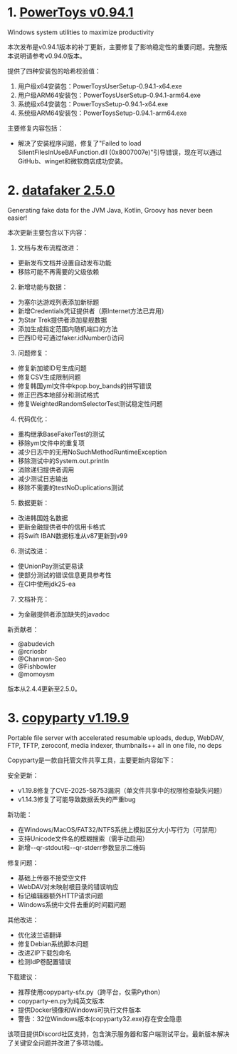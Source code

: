 
# 1. [PowerToys v0.94.1](https://github.com/microsoft/PowerToys/releases/tag/v0.94.1)  
Windows system utilities to maximize productivity

本次发布是v0.94.1版本的补丁更新，主要修复了影响稳定性的重要问题。完整版本说明请参考v0.94.0版本。

提供了四种安装包的哈希校验值：
1. 用户级x64安装包：PowerToysUserSetup-0.94.1-x64.exe
2. 用户级ARM64安装包：PowerToysUserSetup-0.94.1-arm64.exe  
3. 系统级x64安装包：PowerToysSetup-0.94.1-x64.exe
4. 系统级ARM64安装包：PowerToysSetup-0.94.1-arm64.exe

主要修复内容包括：
- 解决了安装程序问题，修复了"Failed to load SilentFilesInUseBAFunction.dll (0x8007007e)"引导错误，现在可以通过GitHub、winget和微软商店成功安装。

# 2. [datafaker 2.5.0](https://github.com/datafaker-net/datafaker/releases/tag/2.5.0)  
Generating fake data for the JVM Java, Kotlin, Groovy has never been easier!

本次更新主要包含以下内容：

1. 文档与发布流程改进：
- 更新发布文档并设置自动发布功能
- 移除可能不再需要的父级依赖

2. 新增功能与数据：
- 为塞尔达游戏列表添加新标题
- 新增Credentials凭证提供者（原Internet方法已弃用）
- 为Star Trek提供者添加星舰数据
- 添加生成指定范围内随机端口的方法
- 巴西ID号可通过faker.idNumber()访问

3. 问题修复：
- 修复新加坡ID号生成问题
- 修复CSV生成限制问题
- 修复韩国yml文件中kpop.boy_bands的拼写错误
- 修正巴西本地部分和测试格式
- 修复WeightedRandomSelectorTest测试稳定性问题

4. 代码优化：
- 重构继承BaseFakerTest的测试
- 移除yml文件中的重复项
- 减少日志中的无用NoSuchMethodRuntimeException
- 移除测试中的System.out.println
- 消除递归提供者调用
- 减少测试日志输出
- 移除不需要的testNoDuplications测试

5. 数据更新：
- 改进韩国姓名数据
- 更新金融提供者中的信用卡格式
- 将Swift IBAN数据标准从v87更新到v99

6. 测试改进：
- 使UnionPay测试更易读
- 使部分测试的错误信息更具参考性
- 在CI中使用jdk25-ea

7. 文档补充：
- 为金融提供者添加缺失的javadoc

新贡献者：
- @abudevich
- @rcriosbr
- @Chanwon-Seo
- @Fishbowler
- @momoysm

版本从2.4.4更新至2.5.0。

# 3. [copyparty v1.19.9](https://github.com/9001/copyparty/releases/tag/v1.19.9)  
Portable file server with accelerated resumable uploads, dedup, WebDAV, FTP, TFTP, zeroconf, media indexer, thumbnails++ all in one file, no deps

Copyparty是一款自托管文件共享工具，主要更新内容如下：

安全更新：
- v1.19.8修复了CVE-2025-58753漏洞（单文件共享中的权限检查缺失问题）
- v1.14.3修复了可能导致数据丢失的严重bug

新功能：
- 在Windows/MacOS/FAT32/NTFS系统上模拟区分大小写行为（可禁用）
- 支持Unicode文件名的模糊搜索（需手动启用）
- 新增--qr-stdout和--qr-stderr参数显示二维码

修复问题：
- 基础上传器不接受空文件
- WebDAV对未映射根目录的错误响应
- 标记编辑器额外HTTP请求问题
- Windows系统中文件去重的时间戳问题

其他改进：
- 优化波兰语翻译
- 修复Debian系统脚本问题
- 改进ZIP下载包命名
- 检测IdP卷配置错误

下载建议：
- 推荐使用copyparty-sfx.py（跨平台，仅需Python）
- copyparty-en.py为纯英文版本
- 提供Docker镜像和Windows可执行文件版本
- 警告：32位Windows版本(copyparty32.exe)存在安全隐患

该项目提供Discord社区支持，包含演示服务器和客户端测试平台。最新版本解决了关键安全问题并改进了多项功能。

